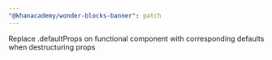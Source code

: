 ```yaml
---
"@khanacademy/wonder-blocks-banner": patch
---
```


Replace .defaultProps on functional component with corresponding defaults when destructuring props
